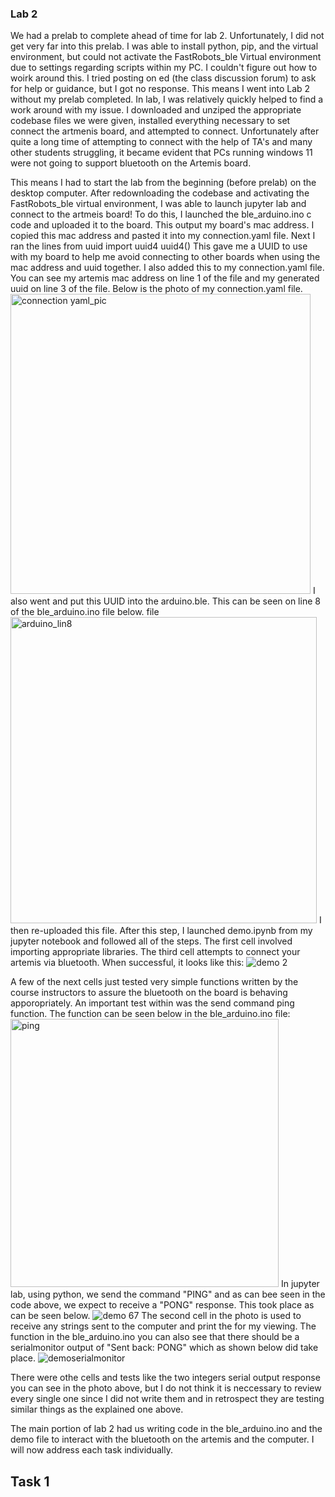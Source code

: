 ### Lab 2
We had a prelab to complete ahead of time for lab 2. Unfortunately, I did not get very far into this prelab. I was able to install python, pip, and the virtual environment, but could not activate the FastRobots_ble Virtual environment due to settings regarding scripts within my PC. I couldn't figure out how to woirk around this. I tried posting on ed (the class discussion forum) to ask for help or guidance, but I got no response. This means I went into Lab 2 without my prelab completed. In lab, I was relatively quickly helped to find a work around with my issue. I downloaded and unziped the appropriate codebase files we were given, installed everything necessary to set connect the artmenis board, and attempted to connect. Unfortunately after quite a long time of attempting to connect with the help of TA's and many other students struggling, it became evident that PCs running windows 11 were not going to support bluetooth on the Artemis board.

This means I had to start the lab from the beginning (before prelab) on the desktop computer. After redownloading the codebase and activating the FastRobots_ble virtual environment, I was able to launch jupyter lab and connect to the artmeis board!
To do this, I launched the ble_arduino.ino c code and uploaded it to the board. This output my board's mac address. I copied this mac address and pasted it into my connection.yaml file.
Next I ran the lines 
               from uuid import uuid4
               uuid4()
This gave me a UUID to use with my board to help me avoid connecting to other boards when using the mac address and uuid together. I also added this to my connection.yaml file. You can see my artemis mac address on line 1 of the file and my generated uuid on line 3 of the file. Below is the photo of my connection.yaml file.
<img width="480" alt="connection yaml_pic" src="https://user-images.githubusercontent.com/89661904/218335662-336f130c-9250-4026-a4e9-1c86c395db5f.png">
I also went and put this UUID into the arduino.ble. This can be seen on line 8 of the ble_arduino.ino file below.
file<img width="490" alt="arduino_lin8" src="https://user-images.githubusercontent.com/89661904/218335788-2ec58598-e89a-4550-bd64-53b6fcc3833f.png">
I then re-uploaded this file.
After this step, I launched demo.ipynb from my jupyter notebook and followed all of the steps. The first cell involved importing appropriate libraries. The third cell attempts to connect your artemis via bluetooth. When successful, it looks like this:
![demo 2](https://user-images.githubusercontent.com/89661904/218336094-bf3d0a1d-b19b-4bfc-a124-0d4d5f6682ff.PNG)

A few of the next cells just tested very simple functions written by the course instructors to assure the bluetooth on the board is behaving apporopriately. An important test within was the send command ping function. The function can be seen below in the ble_arduino.ino file:
<img width="429" alt="ping" src="https://user-images.githubusercontent.com/89661904/218336508-2996c9ab-5e67-4ef2-afaa-f44f68887059.png">
In jupyter lab, using python, we send the command "PING" and as can bee seen in the code above, we expect to receive a "PONG" response. This took place as can be seen below.
![demo 67](https://user-images.githubusercontent.com/89661904/218336601-cd100b43-9dfb-4f31-9152-285fc033521e.PNG)
The second cell in the photo is used to receive any strings sent to the computer and print the for my viewing. The function in the ble_arduino.ino you can also see that there should be a serialmonitor output of "Sent back: PONG" which as shown below did take place. 
![demoserialmonitor](https://user-images.githubusercontent.com/89661904/218336938-2ff6ee8c-cb7b-49f8-b52a-3aa40ddedba2.PNG)

There were othe cells and tests like the two integers serial output response you can see in the photo above, but I do not think it is neccessary to review every single one since I did not write them and in retrospect they are testing similar things as the explained one above.

The main portion of lab 2 had us writing code in the ble_arduino.ino and the demo file to interact with the bluetooth on the artemis and the computer. I will now address each task individually.

## Task 1
